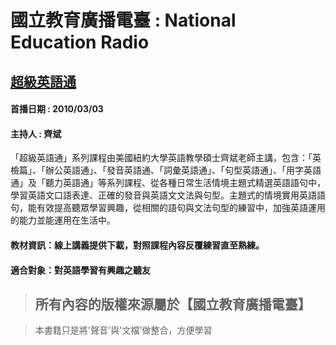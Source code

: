 # 國立教育廣播電臺 : National Education Radio
## [超級英語通](https://channelplus.ner.gov.tw/viewalllang/50)
#### 首播日期 : 2010/03/03
#### 主持人 : 齊斌

「超級英語通」系列課程由美國紐約大學英語教學碩士齊斌老師主講，包含：「英檢篇」、「辦公英語通」、「發音英語通、「詞彙英語通」、「句型英語通」、「用字英語通」及「聽力英語通」等系列課程、從各種日常生活情境主題式精選英語語句中，學習英語文口語表達、正確的發音與英語文文法與句型。主題式的情境實用英語語句，能有效提高聽眾學習興趣，從相關的語句與文法句型的練習中，加強英語運用的能力並能運用在生活中。

#### 教材資訊：線上講義提供下載，對照課程內容反覆練習直至熟練。
#### 適合對象：對英語學習有興趣之聽友

> <h2>所有內容的版權來源屬於【國立教育廣播電臺】 <br>

> 本書籍只是將'聲音'與'文檔'做整合，方便學習</h2>